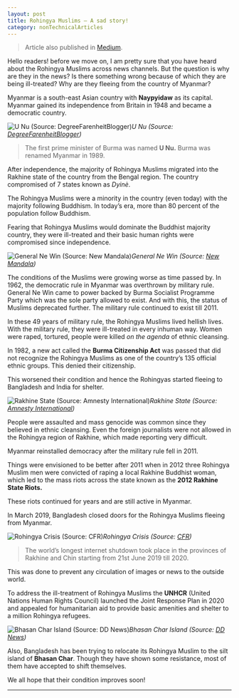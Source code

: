 ```yaml
---
layout: post 
title: Rohingya Muslims — A sad story!
category: nonTechnicalArticles
---
```


> Article also published in [Medium](https://surajsv.medium.com/).

Hello readers! before we move on, I am pretty sure that you have heard about the Rohingya Muslims across news channels. But the question is why are they in the news? Is there something wrong because of which they are being ill-treated? Why are they fleeing from the country of Myanmar?

Myanmar is a south-east Asian country with **Naypyidaw** as its capital. Myanmar gained its independence from Britain in 1948 and became a democratic country.

![U Nu (Source: [DegreeFarenheitBlogger](http://degreefarenheit.blogspot.com/2011/07/on-three-evils-u-nu-prime-minister-of.html))](https://cdn-images-1.medium.com/max/2000/1*kfoiuCk6RlfKxPs_bMV8LQ.jpeg)*U Nu (Source: [DegreeFarenheitBlogger](http://degreefarenheit.blogspot.com/2011/07/on-three-evils-u-nu-prime-minister-of.html))*
> The first prime minister of Burma was named **U Nu.** Burma was renamed Myanmar in 1989.

After independence, the majority of Rohingya Muslims migrated into the Rakhine state of the country from the Bengal region. The country compromised of 7 states known as *Dyinè*.

The Rohingya Muslims were a minority in the country (even today) with the majority following Buddhism. In today’s era, more than 80 percent of the population follow Buddhism.

Fearing that Rohingya Muslims would dominate the Buddhist majority country, they were ill-treated and their basic human rights were compromised since independence.

![General Ne Win (Source: [New Mandala](https://www.newmandala.org/book-review/review-of-general-ne-win-a-political-biography/))](https://cdn-images-1.medium.com/max/2000/1*uJ3z7rYH_25xYKbrny_6OA.jpeg)*General Ne Win (Source: [New Mandala](https://www.newmandala.org/book-review/review-of-general-ne-win-a-political-biography/))*

The conditions of the Muslims were growing worse as time passed by. In 1962, the democratic rule in Myanmar was overthrown by military rule. General Ne Win came to power backed by Burma Socialist Programme Party which was the sole party allowed to exist. And with this, the status of Muslims deprecated further. The military rule continued to exist till 2011.

In these 49 years of military rule, the Rohingya Muslims lived hellish lives. With the military rule, they were ill-treated in every inhuman way. Women were raped, tortured, people were killed *on the agenda* of ethnic cleansing.

In 1982, a new act called the **Burma Citizenship Act** was passed that did not recognize the Rohingya Muslims as one of the country’s 135 official ethnic groups. This denied their citizenship.

This worsened their condition and hence the Rohingyas started fleeing to Bangladesh and India for shelter.

![Rakhine State (Source: [Amnesty International](https://www.amnesty.org/en/latest/news/2017/11/myanmar-apartheid-in-rakhine-state/))](https://cdn-images-1.medium.com/max/6000/1*TKup7Yj4wSt9KszfHiuAMg.jpeg)*Rakhine State (Source: [Amnesty International](https://www.amnesty.org/en/latest/news/2017/11/myanmar-apartheid-in-rakhine-state/))*

People were assaulted and mass genocide was common since they believed in ethnic cleansing. Even the foreign journalists were not allowed in the Rohingya region of Rakhine, which made reporting very difficult.

Myanmar reinstalled democracy after the military rule fell in 2011.

Things were envisioned to be better after 2011 when in 2012 three Rohingya Muslim men were convicted of raping a local Rakhine Buddhist woman, which led to the mass riots across the state known as the **2012 Rakhine State Riots.**

These riots continued for years and are still active in Myanmar.

In March 2019, Bangladesh closed doors for the Rohingya Muslims fleeing from Myanmar.

![Rohingya Crisis (Source: [CFR](https://www.cfr.org/blog/next-steps-rohingya-crisis))](https://cdn-images-1.medium.com/max/3200/1*umG_uIy580QZMmLw5BDFdg.jpeg)*Rohingya Crisis (Source: [CFR](https://www.cfr.org/blog/next-steps-rohingya-crisis))*
> The world’s longest internet shutdown took place in the provinces of Rakhine and Chin starting from 21st June 2019 till 2020.

This was done to prevent any circulation of images or news to the outside world.

To address the ill-treatment of Rohingya Muslims the **UNHCR** (United Nations Human Rights Council) launched the Joint Response Plan in 2020 and appealed for humanitarian aid to provide basic amenities and shelter to a million Rohingya refugees.

![Bhasan Char Island (Source: [DD News](http://ddnews.gov.in/international/rohingya-relocation-bhashan-char-island-may-start-after-monsoon-bangladesh-foreign))](https://cdn-images-1.medium.com/max/2000/1*SPN-_UVlfHMZYSTjXw-smA.jpeg)*Bhasan Char Island (Source: [DD News](http://ddnews.gov.in/international/rohingya-relocation-bhashan-char-island-may-start-after-monsoon-bangladesh-foreign))*

Also, Bangladesh has been trying to relocate its Rohingya Muslim to the silt island of **Bhasan Char**. Though they have shown some resistance, most of them have accepted to shift themselves.

We all hope that their condition improves soon!

----------------
